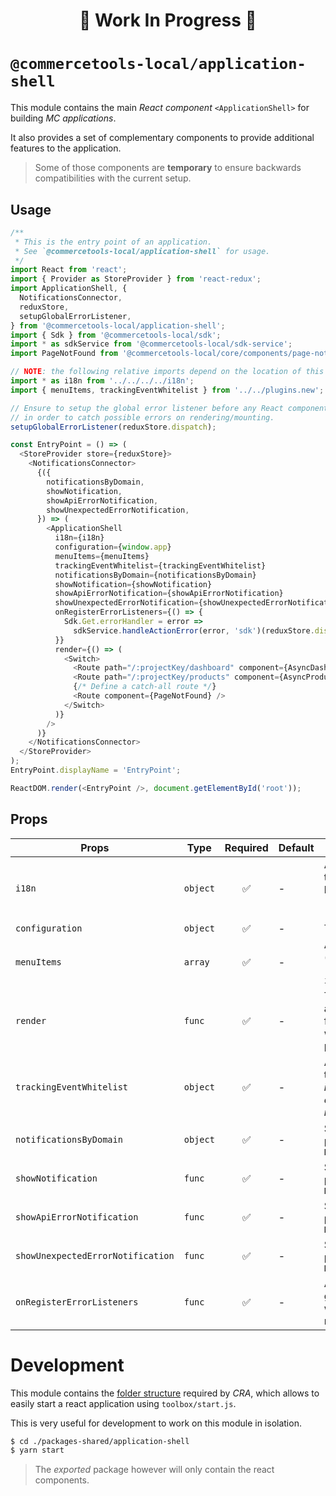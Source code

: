 <h1><p align="center">🚧 Work In Progress 🚧</p></h1>

# `@commercetools-local/application-shell`

This module contains the main _React component_ `<ApplicationShell>` for
building _MC applications_.

It also provides a set of complementary components to provide additional
features to the application.

> Some of those components are **temporary** to ensure backwards compatibilities
> with the current setup.

## Usage

```js
/**
 * This is the entry point of an application.
 * See `@commercetools-local/application-shell` for usage.
 */
import React from 'react';
import { Provider as StoreProvider } from 'react-redux';
import ApplicationShell, {
  NotificationsConnector,
  reduxStore,
  setupGlobalErrorListener,
} from '@commercetools-local/application-shell';
import { Sdk } from '@commercetools-local/sdk';
import * as sdkService from '@commercetools-local/sdk-service';
import PageNotFound from '@commercetools-local/core/components/page-not-found';

// NOTE: the following relative imports depend on the location of this file.
import * as i18n from '../../../../i18n';
import { menuItems, trackingEventWhitelist } from '../../plugins.new';

// Ensure to setup the global error listener before any React component renders
// in order to catch possible errors on rendering/mounting.
setupGlobalErrorListener(reduxStore.dispatch);

const EntryPoint = () => (
  <StoreProvider store={reduxStore}>
    <NotificationsConnector>
      {({
        notificationsByDomain,
        showNotification,
        showApiErrorNotification,
        showUnexpectedErrorNotification,
      }) => (
        <ApplicationShell
          i18n={i18n}
          configuration={window.app}
          menuItems={menuItems}
          trackingEventWhitelist={trackingEventWhitelist}
          notificationsByDomain={notificationsByDomain}
          showNotification={showNotification}
          showApiErrorNotification={showApiErrorNotification}
          showUnexpectedErrorNotification={showUnexpectedErrorNotification}
          onRegisterErrorListeners={() => {
            Sdk.Get.errorHandler = error =>
              sdkService.handleActionError(error, 'sdk')(reduxStore.dispatch);
          }}
          render={() => (
            <Switch>
              <Route path="/:projectKey/dashboard" component={AsyncDashboard} />
              <Route path="/:projectKey/products" component={AsyncProducts} />
              {/* Define a catch-all route */}
              <Route component={PageNotFound} />
            </Switch>
          )}
        />
      )}
    </NotificationsConnector>
  </StoreProvider>
);
EntryPoint.displayName = 'EntryPoint';

ReactDOM.render(<EntryPoint />, document.getElementById('root'));
```

## Props

| Props                             | Type     | Required | Default | Description                                                                                                                                   |
| --------------------------------- | -------- | :------: | ------- | --------------------------------------------------------------------------------------------------------------------------------------------- |
| `i18n`                            | `object` |    ✅    | -       | An object containing all the translated messages per locale (`{ "en": { "Welcome": "Welcome" }, "de": { "Welcome": "Wilkommen" }}`).          |
| `configuration`                   | `object` |    ✅    | -       | The current `window.app`.                                                                                                                     |
| `menuItems`                       | `array`  |    ✅    | -       | A list of menu item definitions (see `./src/example/fixtures/menu-items.js`).                                                                 |
| `render`                          | `func`   |    ✅    | -       | The function to render the application specific part. This function is executed only when the application specific part needs to be rendered. |
| `trackingEventWhitelist`          | `object` |    ✅    | -       | An object containing a map of tracking events (_this mapping is required for backwards compatibility, it might be removed in the future_)     |
| `notificationsByDomain`           | `object` |    ✅    | -       | Simply proxy the prop provided by `NotificationsConnector`                                                                                    |
| `showNotification`                | `func`   |    ✅    | -       | Simply proxy the prop provided by `NotificationsConnector`                                                                                    |
| `showApiErrorNotification`        | `func`   |    ✅    | -       | Simply proxy the prop provided by `NotificationsConnector`                                                                                    |
| `showUnexpectedErrorNotification` | `func`   |    ✅    | -       | Simply proxy the prop provided by `NotificationsConnector`                                                                                    |
| `onRegisterErrorListeners`        | `func`   |    ✅    | -       | A callback function to setup global event listeners, called when the `ApplicationShell` is mounted                                            |

# Development

This module contains the
[folder structure](https://github.com/facebookincubator/create-react-app/blob/master/packages/react-scripts/template/README.md#folder-structure)
required by _CRA_, which allows to easily start a react application using `toolbox/start.js`.

This is very useful for development to work on this module in isolation.

```bash
$ cd ./packages-shared/application-shell
$ yarn start
```

> The _exported_ package however will only contain the react components.
